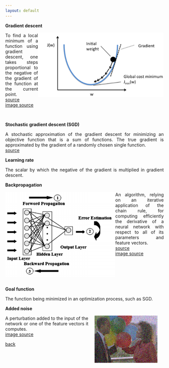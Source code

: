 ```yaml
---
layout: default
---
```


<strong>Gradient descent</strong>

<img style="float: right; width: 400px;" src="/assets/img/grad_descent.png">

<p align="justify">
To find a local minimum of a function using gradient descent, one takes steps proportional to the negative of the gradient of the function at the current point.<br />
<a href="https://en.wikipedia.org/wiki/Gradient_descent"> source </a>
<br>
<a href="https://github.com/rasbt/python-machine-learning-book"> image source </a>
</p>

<br>

<strong>Stochastic gradient descent (SGD)</strong>
<p align="justify">
A stochastic approximation of the gradient descent for minimizing an objective function that is a sum of functions.
The true gradient is approximated by the gradient of a randomly chosen single function.<br />
<a href="https://en.wikipedia.org/wiki/Stochastic_gradient_descent"> source </a>
</p>

<strong>Learning rate</strong>
<p align="justify">
The scalar by which the negative of the gradient is multiplied in gradient descent.
</p>

<strong>Backpropagation</strong>

<img style="float: left; width: 350px;" src="/assets/img/backprop.png">

<p align="justify">
An algorithm, relying on an iterative application of the chain rule, for computing efficiently the derivative of a neural network with respect to all of its parameters and feature vectors.<br />
<a href="https://en.wikipedia.org/wiki/Backpropagation"> source </a>
<br>
<a href="https://www.researchgate.net/figure/241741756_fig2_Figure-2-Back-propagation-multilayer-ANN-with-one-hidden-layer"> image source </a>
</p>

<br>
<br>
<br>
<br>

<strong>Goal function</strong>
<p align="justify">
The function being minimized in an optimization process, such as SGD.
</p>

<strong>Added noise</strong>

<img style="float: right; width: 200px; margin:0px 20px" src="/assets/img/noisy.png">

<p align="justify">
A perturbation added to the input of the network or one of the feature vectors it computes.
<br>
<a href="https://people.sc.fsu.edu/~jburkardt/m_src/image_denoise/image_denoise.html"> image source </a>
</p>

[back](cheat_sheet)
